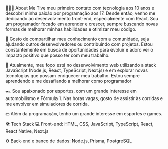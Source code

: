 👨🏻‍💻 About Me
Tive meu primeiro contato com tecnologia aos 10 anos e descobri minha paixão por programação aos 17. Desde então, venho me dedicando ao desenvolvimento front-end, especialmente com React. Sou um programador focado em aprender e crescer, sempre buscando novas formas de melhorar minhas habilidades e otimizar meu código.

💚 Gosto de compartilhar meu conhecimento com a comunidade, seja ajudando outros desenvolvedores ou contribuindo com projetos. Estou constantemente em busca de oportunidades para evoluir e adoro ver o impacto positivo que posso ter com meu trabalho.

🚀 Atualmente, meu foco está no desenvolvimento web utilizando a stack JavaScript (Node.js, React, TypeScript, Next.js) e em explorar novas tecnologias que possam enriquecer meu trabalho. Estou sempre aprendendo e me desafiando a melhorar como programador

🏎 Sou apaixonado por esportes, com um grande interesse em automobilismo e Fórmula 1. Nas horas vagas, gosto de assistir às corridas e me envolver em simuladores de corrida.

💵 Além da programação, tenho um grande interesse em esportes e games.

🛠 Tech Stack
💻 Front-end:
HTML, CSS, JavaScript, TypeScript, React, React Native, Next.js

⚙️ Back-end e banco de dados:
Node.js, Prisma, PostgreSQL
